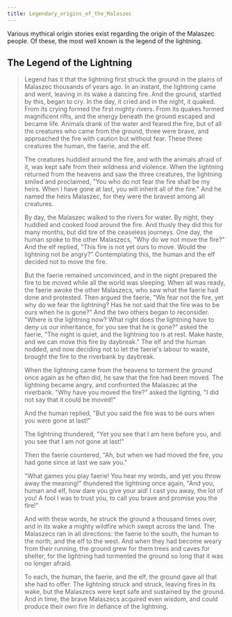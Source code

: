 ```yaml
---
title: Legendary_origins_of_the_Malaszec
---
```

Various mythical origin stories exist regarding the origin of the
Malaszec people. Of these, the most well known is the legend of the
lightning.

## The Legend of the Lightning

> Legend has it that the lightning first struck the ground in the plains
> of Malaszec thousands of years ago. In an instant, the lightning came
> and went, leaving in its wake a dancing fire. And the ground, startled
> by this, began to cry. In the day, it cried and in the night, it
> quaked. From its crying formed the first mighty rivers. From its
> quakes formed magnificent rifts, and the energy beneath the ground
> escaped and became life. Animals drank of the water and feared the
> fire, but of all the creatures who came from the ground, three were
> brave, and approached the fire with caution but without fear. These
> three creatures the human, the faerie, and the elf.
>
> The creatures huddled around the fire, and with the animals afraid of
> it, was kept safe from their wildness and violence. When the lightning
> returned from the heavens and saw the three creatures, the lightning
> smiled and proclaimed, "You who do not fear the fire shall be my
> heirs. When I have gone at last, you will inherit all of the fire."
> And he named the heirs Malaszec, for they were the bravest among all
> creatures.
>
> By day, the Malaszec walked to the rivers for water. By night, they
> huddled and cooked food around the fire. And thusly they did this for
> many months, but did tire of the ceaseless journeys. One day, the
> human spoke to the other Malaszecs, "Why do we not move the fire?" And
> the elf replied, "This fire is not yet ours to move. Would the
> lightning not be angry?" Contemplating this, the human and the elf
> decided not to move the fire.
>
> But the faerie remained unconvinced, and in the night prepared the
> fire to be moved while all the world was sleeping. When all was ready,
> the faerie awoke the other Malaszecs, who saw what the faerie had done
> and protested. Then argued the faerie, "We fear not the fire, yet why
> do we fear the lightning? Has he not said that the fire was to be ours
> when he is gone?" And the two others began to reconsider. "Where is
> the lightning now? What right does the lightning have to deny us our
> inheritance, for you see that he is gone?" asked the faerie, "The
> night is quiet, and the lightning too is at rest. Make haste, and we
> can move this fire by daybreak." The elf and the human nodded, and now
> deciding not to let the faerie's labour to waste, brought the fire to
> the riverbank by daybreak.
>
> When the lightning came from the heavens to torment the ground once
> again as he often did, he saw that the fire had been moved. The
> lightning became angry, and confronted the Malaszec at the riverbank.
> "Why have you moved the fire?" asked the lighting, "I did not say that
> it could be moved!"
>
> And the human replied, "But you said the fire was to be ours when you
> were gone at last!"
>
> The lightning thundered, "Yet you see that I am here before you, and
> you see that I am not gone at last!"
>
> Then the faerie countered, "Ah, but when we had moved the fire, you
> had gone since at last we saw you."
>
> "What games you play faerie! You hear my words, and yet you throw away
> the meaning!" thundered the lightning once again, "And you, human and
> elf, how dare you give your aid! I cast you away, the lot of you! A
> fool I was to trust you, to call you brave and promise you the fire!"
>
> And with these words, he struck the ground a thousand times over, and
> in its wake a mighty wildfire which swept across the land. The
> Malaszecs ran in all directions: the faerie to the south, the human to
> the north, and the elf to the west. And when they had become weary
> from their running, the ground grew for them trees and caves for
> shelter, for the lightning had tormented the ground so long that it
> was no longer afraid.
>
> To each, the human, the faerie, and the elf, the ground gave all that
> she had to offer. The lightning struck and struck, leaving fires in
> its wake, but the Malaszecs were kept safe and sustained by the
> ground. And in time, the brave Malaszecs acquired even wisdom, and
> could produce their own fire in defiance of the lightning.